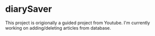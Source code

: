 # diarySaver

 This project is origionally a guided project from Youtube. I'm currently working on adding/deleting articles from database. 
